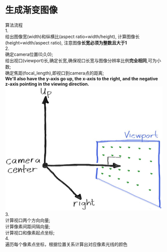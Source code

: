 # 生成渐变图像  
算法流程  
1.  
给出图像宽(width)和纵横比(aspect ratio=width/height), 
计算图像长(height=width/aspect ratio),
注意图像**长宽必须为整数且大于1**  
2.  
确定camera位置(0,0,0);  
给出视口(viewport)长,确定长宽,确保视口长宽与图像分辨率比例**完全相同**,可为小数;  
确定焦距(focal_length),即视口到camera点的距离;  
**We'll also have the y-axis go up, the x-axis to the right, and the negative z-axis pointing in the viewing direction.**  
![alt text](fig-1.03-cam-geom-1.jpg)  
3.  
计算视口两个方向向量;  
计算像素间距间隔向量;  
计算视口和像素起点坐标;  
4.  
遍历每个像素点坐标，根据位置关系计算出对应像素光线的颜色